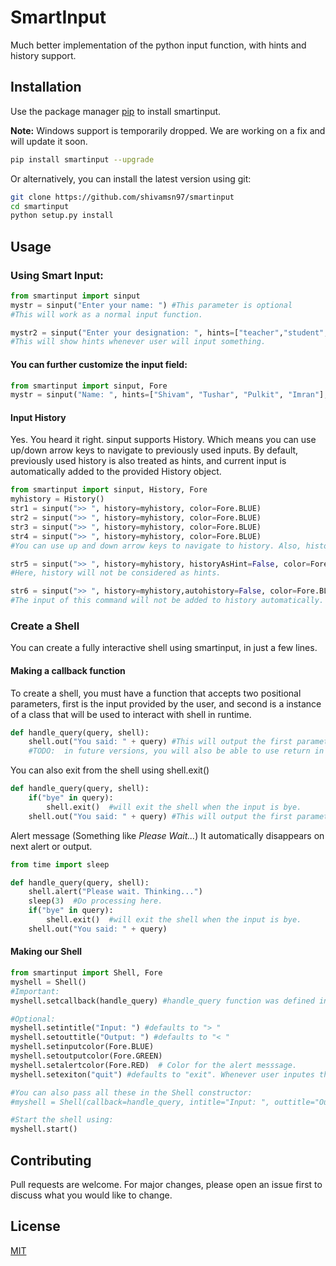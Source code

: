 # SmartInput
Much better implementation of the python input function, with hints and history support.

## Installation

Use the package manager [pip](https://pip.pypa.io/en/stable/) to install smartinput.

__Note:__ Windows support is temporarily dropped. We are working on a fix and will update it soon.
```bash
pip install smartinput --upgrade
```

Or alternatively, you can install the latest version using git:
```bash
git clone https://github.com/shivamsn97/smartinput
cd smartinput
python setup.py install
```
## Usage

### Using Smart Input:
```python
from smartinput import sinput
mystr = sinput("Enter your name: ") #This parameter is optional
#This will work as a normal input function.

mystr2 = sinput("Enter your designation: ", hints=["teacher","student","developer","hobbyist"])
#This will show hints whenever user will input something.
```
#### You can further customize the input field:
```python
from smartinput import sinput, Fore
mystr = sinput("Name: ", hints=["Shivam", "Tushar", "Pulkit", "Imran"], color=Fore.BLUE, hintcolor=Fore.GREEN)
```
#### Input History
Yes. You heard it right. sinput supports History. Which means you can use up/down arrow keys to navigate to previously used inputs. By default, previously used history is also treated as hints, and current input is automatically added to the provided History object. 
```python
from smartinput import sinput, History, Fore
myhistory = History()
str1 = sinput(">> ", history=myhistory, color=Fore.BLUE)
str2 = sinput(">> ", history=myhistory, color=Fore.BLUE)
str3 = sinput(">> ", history=myhistory, color=Fore.BLUE)
str4 = sinput(">> ", history=myhistory, color=Fore.BLUE)
#You can use up and down arrow keys to navigate to history. Also, history will be shown as hints.

str5 = sinput(">> ", history=myhistory, historyAsHint=False, color=Fore.BLUE)
#Here, history will not be considered as hints.

str6 = sinput(">> ", history=myhistory,autohistory=False, color=Fore.BLUE)
#The input of this command will not be added to history automatically.
```

### Create a Shell 
You can create a fully interactive shell using smartinput, in just a few lines.

#### Making a callback function
To create a shell, you must have a function that accepts two positional parameters, first is the input provided by the user, and second is a instance of a class that will be used to interact with shell in runtime.
```python
def handle_query(query, shell):
    shell.out("You said: " + query) #This will output the first parameter on the shell.
    #TODO:  in future versions, you will also be able to use return in place of shell.out.
```

You can also exit from the shell using shell.exit()
```python
def handle_query(query, shell):
    if("bye" in query):
        shell.exit()  #will exit the shell when the input is bye.
    shell.out("You said: " + query) #This will output the first parameter on the shell.
```

Alert message (Something like *Please Wait...*)
It automatically disappears on next alert or output.
```python
from time import sleep

def handle_query(query, shell):
    shell.alert("Please wait. Thinking...")
    sleep(3)  #Do processing here.
    if("bye" in query):
        shell.exit()  #will exit the shell when the input is bye.
    shell.out("You said: " + query) 
```

#### Making our Shell
```python
from smartinput import Shell, Fore
myshell = Shell()
#Important:
myshell.setcallback(handle_query) #handle_query function was defined in the above section

#Optional:
myshell.setintitle("Input: ") #defaults to "> "
myshell.setouttitle("Output: ") #defaults to "< "
myshell.setinputcolor(Fore.BLUE)
myshell.setoutputcolor(Fore.GREEN)
myshell.setalertcolor(Fore.RED)  # Color for the alert messsage.
myshell.setexiton("quit") #defaults to "exit". Whenever user inputes this or press ctrl+d (EOF, linux), the shell exits.

#You can also pass all these in the Shell constructor:
#myshell = Shell(callback=handle_query, intitle="Input: ", outtitle="Output: ", inputcolor=Fore.BLUE, outputcolor=Fore.GREEN, alertcolor=Fore.RED, exiton="quit")

#Start the shell using:
myshell.start()
```
## Contributing
Pull requests are welcome. For major changes, please open an issue first to discuss what you would like to change.

## License
[MIT](https://choosealicense.com/licenses/mit/)
